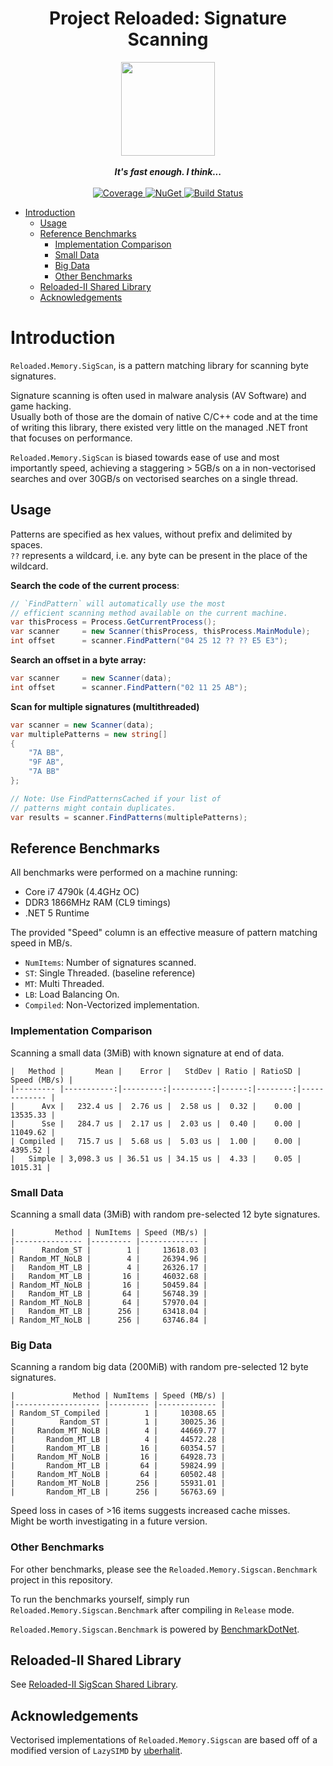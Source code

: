 <div align="center">
	<h1>Project Reloaded: Signature Scanning</h1>
	<img src="https://i.imgur.com/BjPn7rU.png" width="150" align="center" />
	<br/> <br/>
	<strong><i>It's fast enough. I think...</i></strong>
	<br/> <br/>
	<!-- Coverage -->
	<a href="https://codecov.io/gh/Reloaded-Project/Reloaded.Memory.SigScan">
		<img src="https://codecov.io/gh/Reloaded-Project/Reloaded.Memory.SigScan/branch/master/graph/badge.svg" alt="Coverage" />
	</a>
	<!-- NuGet -->
	<a href="https://www.nuget.org/packages/Reloaded.Memory.SigScan">
		<img src="https://img.shields.io/nuget/v/Reloaded.Memory.SigScan.svg" alt="NuGet" />
	</a>
	<!-- Build Status -->
	<a href="https://github.com/Reloaded-Project/Reloaded.Memory.SigScan/actions/workflows/build-and-publish.yml">
		<img src="https://img.shields.io/github/workflow/status/Reloaded-Project/Reloaded.Memory.SigScan/Build%20and%20Publish" alt="Build Status" />
	</a>
</div>

- [Introduction](#introduction)
  - [Usage](#usage)
  - [Reference Benchmarks](#reference-benchmarks)
    - [Implementation Comparison](#implementation-comparison)
    - [Small Data](#small-data)
    - [Big Data](#big-data)
    - [Other Benchmarks](#other-benchmarks)
  - [Reloaded-II Shared Library](#reloaded-ii-shared-library)
  - [Acknowledgements](#acknowledgements)

# Introduction

`Reloaded.Memory.SigScan`, is a pattern matching library for scanning byte signatures.  

Signature scanning is often used in malware analysis (AV Software) and game hacking.  
Usually both of those are the domain of native C/C++ code and at the time of writing this library, there existed very little on the managed .NET front that focuses on performance.  

`Reloaded.Memory.SigScan` is biased towards ease of use and most importantly speed, achieving a staggering > 5GB/s on a in non-vectorised searches and over 30GB/s on vectorised searches on a single thread.

## Usage

Patterns are specified as hex values, without prefix and delimited by spaces.  
`??` represents a wildcard, i.e. any byte can be present in the place of the wildcard.  

**Search the code of the current process**:
```csharp
// `FindPattern` will automatically use the most 
// efficient scanning method available on the current machine.  
var thisProcess = Process.GetCurrentProcess();
var scanner     = new Scanner(thisProcess, thisProcess.MainModule);
int offset      = scanner.FindPattern("04 25 12 ?? ?? E5 E3");
```

**Search an offset in a byte array:**
```csharp
var scanner     = new Scanner(data);
int offset      = scanner.FindPattern("02 11 25 AB");
```

**Scan for multiple signatures (multithreaded)**
```csharp
var scanner = new Scanner(data);
var multiplePatterns = new string[]
{
    "7A BB",
    "9F AB",
    "7A BB"
};

// Note: Use FindPatternsCached if your list of 
// patterns might contain duplicates.
var results = scanner.FindPatterns(multiplePatterns);
```

## Reference Benchmarks

All benchmarks were performed on a machine running:  
- Core i7 4790k (4.4GHz OC)  
- DDR3 1866MHz RAM (CL9 timings)  
- .NET 5 Runtime  

The provided "Speed" column is an effective measure of pattern matching speed in MB/s.  

- `NumItems`: Number of signatures scanned.  
- `ST`: Single Threaded.  (baseline reference)
- `MT`: Multi Threaded.  
- `LB`: Load Balancing On.  
- `Compiled`: Non-Vectorized implementation.  

### Implementation Comparison

Scanning a small data (3MiB) with known signature at end of data.  

```
|   Method |       Mean |    Error |   StdDev | Ratio | RatioSD | Speed (MB/s) |
|--------- |-----------:|---------:|---------:|------:|--------:|------------- |
|      Avx |   232.4 us |  2.76 us |  2.58 us |  0.32 |    0.00 |     13535.33 |
|      Sse |   284.7 us |  2.17 us |  2.03 us |  0.40 |    0.00 |     11049.62 |
| Compiled |   715.7 us |  5.68 us |  5.03 us |  1.00 |    0.00 |      4395.52 |
|   Simple | 3,098.3 us | 36.51 us | 34.15 us |  4.33 |    0.05 |      1015.31 |
```

### Small Data

Scanning a small data (3MiB) with random pre-selected 12 byte signatures.  

```
|         Method | NumItems | Speed (MB/s) |
|--------------- |--------- |------------- |
|      Random_ST |        1 |     13618.03 |
| Random_MT_NoLB |        4 |     26394.96 |
|   Random_MT_LB |        4 |     26326.17 |
|   Random_MT_LB |       16 |     46032.68 |
| Random_MT_NoLB |       16 |     50459.84 |
|   Random_MT_LB |       64 |     56748.39 |
| Random_MT_NoLB |       64 |     57970.04 |
|   Random_MT_LB |      256 |     63418.04 |
| Random_MT_NoLB |      256 |     63746.84 |
```

### Big Data

Scanning a random big data (200MiB) with random pre-selected 12 byte signatures.  

```
|             Method | NumItems | Speed (MB/s) |
|------------------- |--------- |------------- |
| Random_ST_Compiled |        1 |     10308.65 |
|          Random_ST |        1 |     30025.36 |
|     Random_MT_NoLB |        4 |     44669.77 |
|       Random_MT_LB |        4 |     44572.28 |
|       Random_MT_LB |       16 |     60354.57 |
|     Random_MT_NoLB |       16 |     64928.73 |
|       Random_MT_LB |       64 |     59824.99 |
|     Random_MT_NoLB |       64 |     60502.48 |
|     Random_MT_NoLB |      256 |     55931.01 |
|       Random_MT_LB |      256 |     56763.69 |
```

Speed loss in cases of >16 items suggests increased cache misses.  
Might be worth investigating in a future version.  

### Other Benchmarks
For other benchmarks, please see the `Reloaded.Memory.Sigscan.Benchmark` project in this repository.

To run the benchmarks yourself, simply run `Reloaded.Memory.Sigscan.Benchmark` after compiling in `Release` mode.

`Reloaded.Memory.Sigscan.Benchmark` is powered by [BenchmarkDotNet](https://github.com/dotnet/BenchmarkDotNet).

## Reloaded-II Shared Library

See [Reloaded-II SigScan Shared Library](./External/Reloaded.Memory.SigScan.ReloadedII/README-RII.md).

## Acknowledgements

Vectorised implementations of `Reloaded.Memory.Sigscan` are based off of a modified version of `LazySIMD` by [uberhalit](https://github.com/uberhalit).

